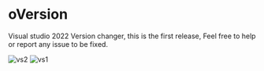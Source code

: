 # oVersion
Visual studio 2022 Version changer, this is the first release, Feel free to help or report any issue to be fixed.

![vs2](https://user-images.githubusercontent.com/6674347/128092785-3bb69251-10a1-4aad-aed4-6ef939e03fa4.PNG)
![vs1](https://user-images.githubusercontent.com/6674347/128092780-50aa1feb-590f-4ffb-a81b-96b15212357f.PNG)

